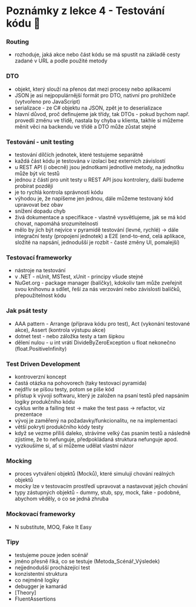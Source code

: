 # Poznámky z lekce 4 - Testování kódu 🦄

### Routing

- rozhoduje, jaká akce nebo část kódu se má spustit na základě cesty zadané v URL a podle použité metody

### DTO

- objekt, který slouží na přenos dat mezi procesy nebo aplikacemi
- JSON je asi nejpopulárnější formát pro DTO, nativní pro prohlížeče (vytvořeno pro JavaScript)
- serializace - ze C# objektu na JSON, zpět je to deserializace
- hlavní důvod, proč definujeme jak třídy, tak DTOs - pokud bychom např. provedli změnu ve třídě, nastala by chyba u klienta, takhle si můžeme měnit věci na backendu ve třídě a DTO může zůstat stejné

### Testování - unit testing

- testování dílčích jednotek, které testujeme separátně
- každá část kódu je testována v izolaci bez externích závislostí
- u REST API (i obecně) jsou jednotkami jednotlivé metody, na jednotku může být víc testů
- jednou z částí pro unit testy u REST API jsou kontrolery, další budeme probírat později
- je to rychlá kontrola správnosti kódu
- výhodou je, že napíšeme jen jednou, dále můžeme testovaný kód upravovat bez obav
- snížení dopadu chyb
- živá dokumentace a specifikace - vlastně vysvětlujeme, jak se má kód chovat, napomáhá srozumitelnosti
- mělo by jich být nejvíce v pyramidě testování (levné, rychlé) -> dále integrační testy (propojení jednotek) a E2E (end-to-end, celá aplikace, složité na napsání, jednodušší je rozbít - časté změny UI, pomalejší)

### Testovací frameworky

- nástroje na testování
- v .NET - nUnit, MSTest, xUnit - principy všude stejné
- NuGet.org - package manager (balíčky), kdokoliv tam může zveřejnit svou knihovnu a sdílet, řeší za nás verzování nebo závislosti balíčků, přepoužitelnost kódu

### Jak psát testy

- AAA pattern - Arrange (příprava kódu pro test), Act (vykonání testované akce), Assert (kontrola výstupu akce)
- dotnet test - nebo záložka testy a tam šipkou
- dělení nulou - u int vrátí DivideByZeroException u float nekonečno (float.PositiveInfinity)

### Test Driven Development

- kontroverzní koncept
- častá otázka na pohovorech (taky testovací pyramida)
- nejdřív se píšou testy, potom se píše kód
- přístup k vývoji softwaru, který je založen na psaní testů před napsáním logiky produkčního kódu
- cyklus write a failing test -> make the test pass -> refactor, viz prezentace
- vývoj je zaměřený na požadavky/funkcionalitu, ne na implementaci
- větší pokrytí produkčního kódy testy
- když se vezme příliš daleko, strávíme velký čas psaním testů a následně zjistíme, že to nefunguje, předpokládaná struktura nefunguje apod.
- vyzkoušíme si, ať si můžeme udělat vlastní názor

### Mocking

- proces vytváření objektů (Mocků), které simulují chování reálných objektů
- mocky lze v testovacím prostředí upravovat a nastavovat jejich chování
- typy zástupných objektů - dummy, stub, spy, mock, fake - podobné, abychom věděly, o co se jedná zhruba

### Mockovací frameworky

- N substitute, MOQ, Fake It Easy

### Tipy

- testujeme pouze jeden scénář
- jméno přesně říká, co se testuje (Metoda_Scénář_Výsledek)
- nejjednodušší procházející test
- konzistentní struktura
- co nejméně logiky
- debugger je kamarád
- [Theory]
- FluentAssertions
